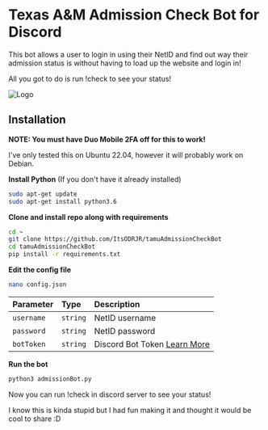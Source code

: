 
# Texas A&M Admission Check Bot for Discord

This bot allows a user to login in using their NetID and find out way their admission status is without having to load up the website and login in!

All you got to do is run !check to see your status!


![Logo](https://cdn.itsodrjr.dev/tmp/api/public/dl/_G_t2pJE?inline=true)


## Installation

**NOTE: You must have Duo Mobile 2FA off for this to work!**

I've only tested this on Ubuntu 22.04, however it will probably work on Debian. 

**Install Python** (If you don't have it already installed)
```bash
sudo apt-get update
sudo apt-get install python3.6
```
**Clone and install repo along with requirements**
```bash
cd ~
git clone https://github.com/ItsODRJR/tamuAdmissionCheckBot
cd tamuAdmissionCheckBot
pip install -r requirements.txt
```
**Edit the config file**
```bash
nano config.json
```
| Parameter | Type     | Description                |
| :-------- | :------- | :------------------------- |
| `username` | `string` | NetID username |
| `password` | `string` | NetID password |
| `botToken` | `string` | Discord Bot Token [Learn More](https://discord.com/developers) |

**Run the bot**
```bash
python3 admissionBot.py
```

Now you can run !check in discord server to see your status!

I know this is kinda stupid but I had fun making it and thought it would be cool to share :D